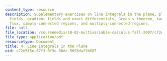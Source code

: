 ```yaml
---
content_type: resource
description: Supplementary exercises on line integrals in the plane, plane vector
  fields, gradient fields and exact differentials, Green's theorem, two-dimensional
  flux, simply-connected regions, and multiply-connected regions.
file: null
file_location: /coursemedia/18-02-multivariable-calculus-fall-2007/c72e515e67f30f3e30de5693daf1b687_line_intgrl_plan.pdf
file_type: application/pdf
resourcetype: Document
title: 4. Line Integrals in the Plane
uid: c72e515e-67f3-0f3e-30de-5693daf1b687
---
```

